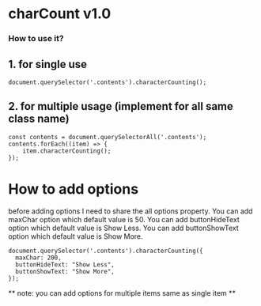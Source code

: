 # charCount v1.0
### How to use it?

## 1. for single use
````
document.querySelector('.contents').characterCounting();
````

## 2. for multiple usage (implement for all same class name)
````
const contents = document.querySelectorAll('.contents');
contents.forEach((item) => {
    item.characterCounting();
});
````

# How to add options
before adding options I need to share the all options property. 
You can add maxChar option which default value is 50. 
You can add buttonHideText option which default value is Show Less.
You can add buttonShowText option which default value is Show More.


````
document.querySelector('.contents').characterCounting({
  maxChar: 200,
  buttonHideText: "Show Less",
  buttonShowText: "Show More",
});
````

** note: you can add options for multiple items same as single item **

